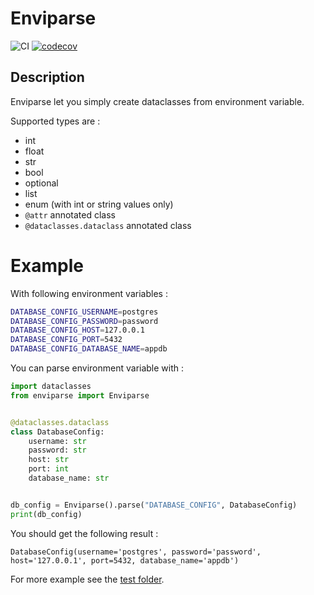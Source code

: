 # Enviparse

![CI](https://github.com/illuin-tech/enviparse/workflows/CI/badge.svg)
[![codecov](https://codecov.io/gh/illuin-tech/enviparse/branch/main/graph/badge.svg)](https://codecov.io/gh/illuin-tech/enviparse)


## Description

Enviparse let you simply create dataclasses from environment variable.

Supported types are : 
* int
* float
* str
* bool
* optional
* list
* enum (with int or string values only)
* `@attr` annotated class
* `@dataclasses.dataclass` annotated class

# Example

With following environment variables :
```bash
DATABASE_CONFIG_USERNAME=postgres
DATABASE_CONFIG_PASSWORD=password
DATABASE_CONFIG_HOST=127.0.0.1
DATABASE_CONFIG_PORT=5432
DATABASE_CONFIG_DATABASE_NAME=appdb
```

You can parse environment variable with :

```python
import dataclasses
from enviparse import Enviparse


@dataclasses.dataclass
class DatabaseConfig:
    username: str
    password: str
    host: str
    port: int
    database_name: str


db_config = Enviparse().parse("DATABASE_CONFIG", DatabaseConfig)
print(db_config)
```

You should get the following result :
```
DatabaseConfig(username='postgres', password='password', host='127.0.0.1', port=5432, database_name='appdb')
```

For more example see the [test folder](./tests).